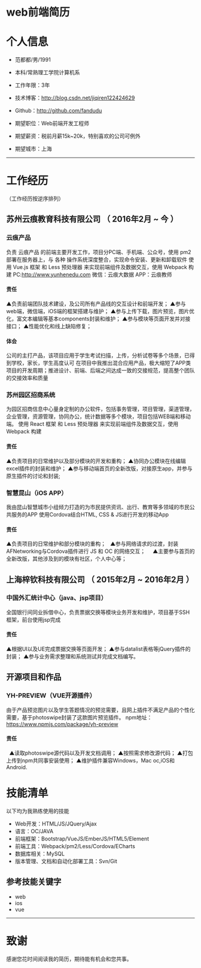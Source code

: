 # web前端简历

# 个人信息

 - 范都都/男/1991 
 - 本科/常熟理工学院计算机系 
 - 工作年限：3年
 - 技术博客：http://blog.csdn.net/jiqiren122424629
 - Github：http://github.com/fandudu

 - 期望职位：Web前端开发工程师
 - 期望薪资：税前月薪15k~20k，特别喜欢的公司可例外
 - 期望城市：上海

---

# 工作经历
（工作经历按逆序排列）

## 苏州云痕教育科技有限公司  （ 2016年2月 ~ 今 ）

### 云痕产品
负责 云痕产品 的前端主要开发工作，项目分PC端、手机端、公众号，使用 pm2 部署在服务器上，与 各种 操作系统深度整合，实现命令安装、更新和卸载软件
使用 Vue.js 框架 和 Less 预处理器 来实现前端组件及数据交互，使用 Webpack 构建
PC:http://www.yunhenedu.com
微信：云痕大数据
APP：云痕教师

#### 责任
   ▲负责前端团队技术建设，及公司所有产品线的交互设计和前端开发；
   ▲参与web端，微信端，iOS端的框架搭建与维护；
   ▲参与上传下载，图片预览，图片优化，富文本编辑等基本components封装和维护；
   ▲参与模块等页面开发并对接接口；
   ▲性能优化和线上缺陷修复；

#### 体会
公司的主打产品，该项目应用于学生考试扫描，上传，分析试卷等多个场景，已得到学校，家长，学生高度认可
在项目中我推出混合应用产品，极大缩短了APP类项目的开发周期；推进设计、前端、后端之间达成一致的交接规范，提高整个团队的交接效率和质量


### 苏州园区招商系统 
为园区招商信息中心量身定制的办公软件，包括事务管理，项目管理，渠道管理，企业管理，资源管理，协同办公，统计数据等多个模块，项目包括WEB端和移动端。
使用 React 框架 和 Less 预处理器 来实现前端组件及数据交互，使用 Webpack 构建
#### 责任
   ▲负责项目的日常维护以及部分模块的开发和重构；
   ▲协同办公模块在线编辑excel插件的封装和维护；
   ▲参与移动端首页的全新改版，对接原生app，并参与原生插件的讨论和封装;
   
   
### 智慧昆山（iOS APP）
我由昆山智慧城市小组倾力打造的为市民提供资讯、出行、教育等多领域的市民公共服务的APP
使用Cordova结合HTML, CSS & JS进行开发的移动App
#### 责任
   ▲负责项目的日常维护和部分模块的重构；
   ▲参与网络请求的过渡，封装AFNetworking与Cordova插件进行 JS 和 OC 的网络交互；     
   ▲主要参与首页的全新改版，其他涉及到的模块有社区，个人中心等；

## 上海梓钦科技有限公司 （ 2015年2月 ~ 2016年2月 ）

### 中国外汇统计中心（java、jsp项目） 
全国银行间同业拆借中心，负责票据交换等模块业务开发和维护，项目基于SSH框架，前台使用jsp完成
#### 责任
   ▲根据UI以及UE完成票据交换等页面开发；
   ▲参与datalist表格等jQuery插件的封装；
   ▲参与业务需求整理和系统测试并完成文档编写。  

## 开源项目和作品

### YH-PREVIEW（VUE开源插件）
由于产品预览图片以及学生答题情况的预览需要，且网上插件不满足产品的个性化需要，基于photoswipe封装了这款图片预览插件。
npm地址：https://www.npmjs.com/package/yh-preview

#### 责任
   ▲读取photoswipe源代码以及开发文档调用；
   ▲按照需求修改源代码；
   ▲打包上传到npm共同事安装使用；
   ▲维护插件兼容Windows，Mac oc,iOS和Android.


# 技能清单
以下均为我熟练使用的技能

- Web开发：HTML/JS/JQuery/Ajax
- 语言：OC/JAVA
- 前端框架：Bootstrap/VueJS/EmberJS/HTML5/Element
- 前端工具：Webpack/pm2/Less/Cordova/ECharts
- 数据库相关：MySQL
- 版本管理、文档和自动化部署工具：Svn/Git

## 参考技能关键字
- web
- ios
- vue

---

# 致谢
感谢您花时间阅读我的简历，期待能有机会和您共事。
